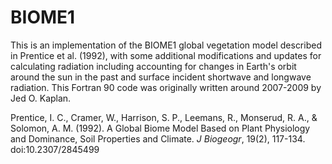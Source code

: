 # BIOME1
This is an implementation of the BIOME1 global vegetation model described in Prentice et al. (1992), with some additional modifications and updates for calculating radiation including accounting for changes in Earth's orbit around the sun in the past and surface incident shortwave and longwave radiation. This Fortran 90 code was originally written around 2007-2009 by Jed O. Kaplan.

Prentice, I. C., Cramer, W., Harrison, S. P., Leemans, R., Monserud, R. A., & Solomon, A. M. (1992). A Global Biome Model Based on Plant Physiology and Dominance, Soil Properties and Climate. *J Biogeogr*, 19(2), 117-134. doi:10.2307/2845499
